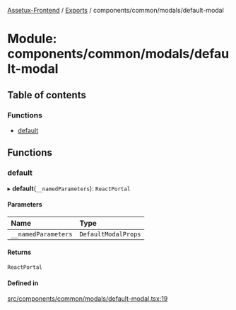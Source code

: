 [Assetux-Frontend](../README.md) / [Exports](../modules.md) / components/common/modals/default-modal

# Module: components/common/modals/default-modal

## Table of contents

### Functions

- [default](components_common_modals_default_modal.md#default)

## Functions

### default

▸ **default**(`__namedParameters`): `ReactPortal`

#### Parameters

| Name | Type |
| :------ | :------ |
| `__namedParameters` | `DefaultModalProps` |

#### Returns

`ReactPortal`

#### Defined in

[src/components/common/modals/default-modal.tsx:19](https://github.com/ASSETUX/frontend/blob/9a68660/src/components/common/modals/default-modal.tsx#L19)
